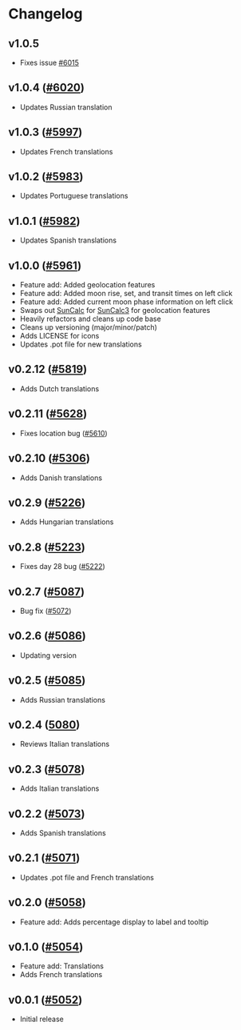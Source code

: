 # Changelog

## v1.0.5
- Fixes issue [#6015](https://github.com/linuxmint/cinnamon-spices-applets/issues/6015)

## v1.0.4 ([#6020](https://github.com/linuxmint/cinnamon-spices-applets/pull/6020))
- Updates Russian translation

## v1.0.3 ([#5997](https://github.com/linuxmint/cinnamon-spices-applets/pull/5997))
- Updates French translations

## v1.0.2 ([#5983](https://github.com/linuxmint/cinnamon-spices-applets/pull/5983))
- Updates Portuguese translations

## v1.0.1 ([#5982](https://github.com/linuxmint/cinnamon-spices-applets/pull/5982))
- Updates Spanish translations

## v1.0.0 ([#5961](https://github.com/linuxmint/cinnamon-spices-applets/pull/5961))
- Feature add: Added geolocation features
- Feature add: Added moon rise, set, and transit times on left click
- Feature add: Added current moon phase information on left click
- Swaps out [SunCalc](https://github.com/mourner/suncalc) for [SunCalc3](https://github.com/hypnos3/suncalc3) for geolocation features
- Heavily refactors and cleans up code base
- Cleans up versioning (major/minor/patch)
- Adds LICENSE for icons
- Updates .pot file for new translations

## v0.2.12 ([#5819](https://github.com/linuxmint/cinnamon-spices-applets/pull/5819))
- Adds Dutch translations

## v0.2.11 ([#5628](https://github.com/linuxmint/cinnamon-spices-applets/pull/5628))
- Fixes location bug ([#5610](https://github.com/linuxmint/cinnamon-spices-applets/issues/5610))

## v0.2.10 ([#5306](https://github.com/linuxmint/cinnamon-spices-applets/pull/5306))
- Adds Danish translations

## v0.2.9 ([#5226](https://github.com/linuxmint/cinnamon-spices-applets/pull/5226))
- Adds Hungarian translations

## v0.2.8 ([#5223](https://github.com/linuxmint/cinnamon-spices-applets/pull/5223))
- Fixes day 28 bug ([#5222](https://github.com/linuxmint/cinnamon-spices-applets/issues/5222))

## v0.2.7 ([#5087](https://github.com/linuxmint/cinnamon-spices-applets/issues/5087))
- Bug fix ([#5072](https://github.com/linuxmint/cinnamon-spices-applets/issues/5072))

## v0.2.6 ([#5086](https://github.com/linuxmint/cinnamon-spices-applets/pull/5086))
- Updating version

## v0.2.5 ([#5085](https://github.com/linuxmint/cinnamon-spices-applets/pull/5085))
- Adds Russian translations

## v0.2.4 ([5080](https://github.com/linuxmint/cinnamon-spices-applets/pull/5080))
- Reviews Italian translations

## v0.2.3 ([#5078](https://github.com/linuxmint/cinnamon-spices-applets/pull/5078))
- Adds Italian translations

## v0.2.2 ([#5073](https://github.com/linuxmint/cinnamon-spices-applets/pull/5073))
- Adds Spanish translations

## v0.2.1 ([#5071](https://github.com/linuxmint/cinnamon-spices-applets/pull/5071))
- Updates .pot file and French translations

## v0.2.0 ([#5058](https://github.com/linuxmint/cinnamon-spices-applets/pull/5058))
- Feature add: Adds percentage display to label and tooltip

## v0.1.0 ([#5054](https://github.com/linuxmint/cinnamon-spices-applets/pull/5054))
- Feature add: Translations
- Adds French translations

## v0.0.1 ([#5052](https://github.com/linuxmint/cinnamon-spices-applets/pull/5052))
- Initial release
